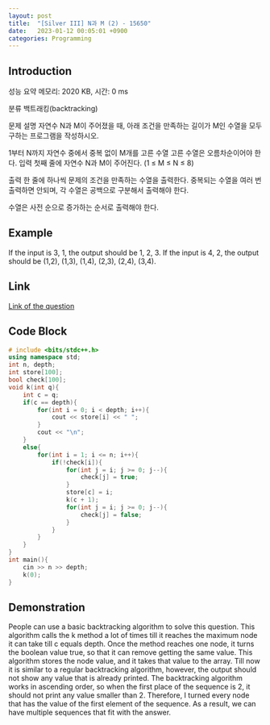 ```yaml
---
layout: post
title:  "[Silver III] N과 M (2) - 15650"
date:   2023-01-12 00:05:01 +0900
categories: Programming
---
```


## Introduction

성능 요약
메모리: 2020 KB, 시간: 0 ms

분류
백트래킹(backtracking)

문제 설명
자연수 N과 M이 주어졌을 때, 아래 조건을 만족하는 길이가 M인 수열을 모두 구하는 프로그램을 작성하시오.

1부터 N까지 자연수 중에서 중복 없이 M개를 고른 수열
고른 수열은 오름차순이어야 한다.
입력
첫째 줄에 자연수 N과 M이 주어진다. (1 ≤ M ≤ N ≤ 8)

출력
한 줄에 하나씩 문제의 조건을 만족하는 수열을 출력한다. 중복되는 수열을 여러 번 출력하면 안되며, 각 수열은 공백으로 구분해서 출력해야 한다.

수열은 사전 순으로 증가하는 순서로 출력해야 한다.

## Example

If the input is 3, 1, the output should be 1, 2, 3.
If the input is 4, 2, the output should be (1,2), (1,3), (1,4), (2,3), (2,4), (3,4).

## Link

[Link of the question](https://www.acmicpc.net/problem/15650)

## Code Block

```c++
# include <bits/stdc++.h>
using namespace std;
int n, depth;
int store[100];
bool check[100];
void k(int q){
    int c = q;
    if(c == depth){
        for(int i = 0; i < depth; i++){
            cout << store[i] << " ";
        }
        cout << "\n";
    }
    else{
        for(int i = 1; i <= n; i++){
            if(!check[i]){
                for(int j = i; j >= 0; j--){
                    check[j] = true;
                }
                store[c] = i;
                k(c + 1);
                for(int j = i; j >= 0; j--){
                    check[j] = false;
                }
            }
        }
    }
}
int main(){
    cin >> n >> depth;
    k(0);
}
```

## Demonstration

People can use a basic backtracking algorithm to solve this question. This algorithm calls the k method a lot of times till it reaches the maximum node it can take till c equals depth. Once the method reaches one node, it turns the boolean value true, so that it can remove getting the same value. This algorithm stores the node value, and it takes that value to the array. Till now it is similar to a regular backtracking algorithm, however, the output should not show any value that is already printed. The backtracking algorithm works in ascending order, so when the first place of the sequence is 2, it should not print any value smaller than 2. Therefore, I turned every node that has the value of the first element of the sequence. As a result, we can have multiple sequences that fit with the answer.
